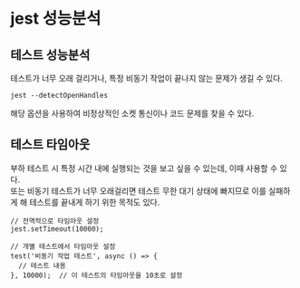 # jest 성능분석

## 테스트 성능분석

테스트가 너무 오래 걸리거나, 특정 비동기 작업이 끝나지 않는 문제가 생길 수 있다.

```
jest --detectOpenHandles
```

해당 옵션을 사용하여 비정상적인 소켓 통신이나 코드 문제를 찾을 수 있다.

## 테스트 타임아웃

부하 테스트 시 특정 시간 내에 실행되는 것을 보고 싶을 수 있는데, 이때 사용할 수 있다.  
또는 비동기 테스트가 너무 오래걸리면 테스트 무한 대기 상태에 빠지므로 이를 실패하게 해 테스트를 끝내게 하기 위한 목적도 있다.

```
// 전역적으로 타임아웃 설정
jest.setTimeout(10000);

// 개별 테스트에서 타임아웃 설정
test('비동기 작업 테스트', async () => {
  // 테스트 내용
}, 10000);  // 이 테스트의 타임아웃을 10초로 설정
```
